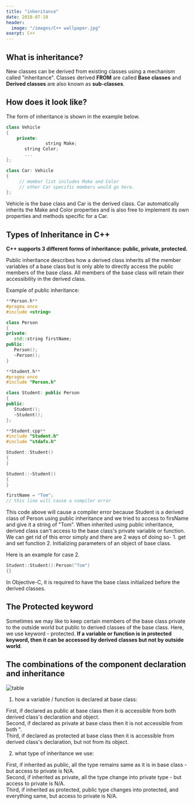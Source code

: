 ```yaml
---
title: "inheritance"
date: 2018-07-10
header:
  image: "/images/C++ wallpaper.jpg"
exerpt: C++
---
```




## What is inheritance?

New classes can be derived from existing classes using a mechanism called "inheritance". Classes derived **FROM** are called **Base classes** and **Derived classes** are also known as **sub-classes**.


## How does it look like?

The form of inheritance is shown in the example below.

```c++
class Vehicle
{ 
    private:
               string Make;
       string Color;
       ...
}; 

class Car: Vehicle
{ 
     // member list includes Make and Color
     // other Car specific members would go here.
};
```

Vehicle is the base class and Car is the derived class. Car automatically inherits the Make and Color properties and is also free to implement its own properties and methods specific for a Car.


## Types of Inheritance in C++

**C++ supports 3 different forms of inheritance: public, private, protected.**

Public inheritance describes how a derived class inherits all the member variables of a base class but is only able to directly access the public members of the base class.
All members of the base class will retain their accessibility in the derived class.  

Example of public inheritance:

```c++
**Person.h**
#pragma once
#include <string>

class Person
{
private:
   std::string firstName;
public:
   Person();
   ~Person();
}

**Student.h**
#pragma once
#include "Person.h"

class Student: public Person
{
public:
   Student();
   ~Student();
};

**Student.cpp**
#include "Student.h"
#include "stdafx.h"

Student::Student()
{
}

Student::~Student()
{
}

firstName = "Tom";
// this line will cause a compiler error

```

This code above will cause a compiler error because Student is a derived class of Person using public inheritance and we tried to access to firsName and give it a string of "Tom".
When inherited using public inheritance, derived class can't access to the base class's private variable or function.
We can get rid of this error simply and there are 2 ways of doing so- 1. get and set function 2. Initializing parameters of an object of base class.  

Here is an example for case 2.

```c++
Student::Student():Person("Tom")
{}
```

In Objective-C, it is required to have the base class initialized before the derived classes.


## The Protected keyword

Sometimes we may like to keep certain members of the base class private to the outside world but public to derived classes of the base class.
Here, we use keyword - protected. **If a variable or function is in protected keyword, then it can be accessed by derived classes but not by outside world**.


## The combinations of the component declaration and inheritance

![table](https://i.stack.imgur.com/W6CJ3.jpg)

1. how a variable / function is declared at base class:  

First, if declared as public at base class then it is accessible from both derived class's declaration and object.  
Second, if declared as private at base class then it is not accessible from both ".  
Third, if declared as protected at base class then it is accessible from derived class's declaration, but not from its object.  

2. what type of inheritance we use:  

First, if inherited as public, all the type remains same as it is in base class - but access to private is N/A.  
Second, if inherited as private, all the type change into private type - but access to private is N/A.  
Third, if inherited as protected, public type changes into protected, and everything same, but access to private is N/A.  
